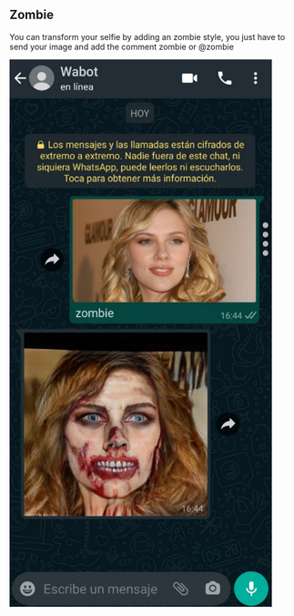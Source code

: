 ## Zombie

You can transform your selfie by adding an zombie style, you just have to send your image and add the comment zombie or @zombie

![image](./image.png)